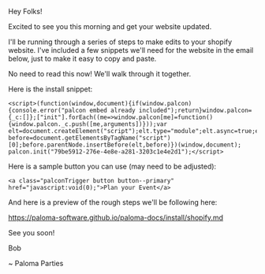 Hey Folks!

Excited to see you this morning and get your website updated.

I'll be running through a series of steps to make edits to your shopify website. I've included a few snippets we'll need for the website in the email below, just to make it easy to copy and paste.

No need to read this now! We'll walk through it together.

Here is the install snippet:

```
<script>(function(window,document){if(window.palcon){console.error("palcon embed already included");return}window.palcon={_c:[]};["init"].forEach((me=>window.palcon[me]=function(){window.palcon._c.push([me,arguments])}));var elt=document.createElement("script");elt.type="module";elt.async=true;elt.src=`https://widget.app.palomaparties.com/shim.js`;var before=document.getElementsByTagName("script")[0];before.parentNode.insertBefore(elt,before)})(window,document);
palcon.init("79be5912-276e-4e8e-a281-3203c1e4e2d1");</script>
```

Here is a sample button you can use (may need to be adjusted):

```
<a class="palconTrigger button button--primary" href="javascript:void(0);">Plan your Event</a>
```

And here is a preview of the rough steps we'll be following here:

https://paloma-software.github.io/paloma-docs/install/shopify.md

See you soon!

Bob

~ Paloma Parties
